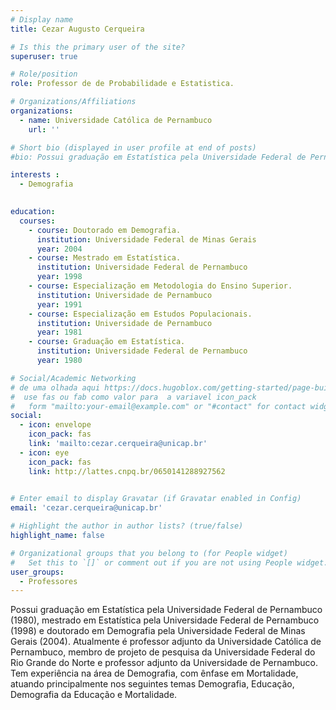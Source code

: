 ```yaml
---
# Display name
title: Cezar Augusto Cerqueira

# Is this the primary user of the site?
superuser: true

# Role/position
role: Professor de de Probabilidade e Estatistica.

# Organizations/Affiliations
organizations:
  - name: Universidade Católica de Pernambuco
    url: ''

# Short bio (displayed in user profile at end of posts)
#bio: Possui graduação em Estatística pela Universidade Federal de Pernambuco (1980), mestrado em Estatística pela Universidade Federal de Pernambuco (1998) e doutorado em Demografia pela Universidade Federal de Minas Gerais (2004). Atualmente é professor adjunto da Universidade Católica de Pernambuco, membro de projeto de pesquisa da Universidade Federal do Rio Grande do Norte e professor adjunto da Universidade de Pernambuco. Tem experiência na área de Demografia, com ênfase em Mortalidade, atuando principalmente nos seguintes temas Demografia, Educação, Demografia da Educação e Mortalidade.

interests :
  - Demografia
  

education:
  courses:
    - course: Doutorado em Demografia.
      institution: Universidade Federal de Minas Gerais
      year: 2004
    - course: Mestrado em Estatística.
      institution: Universidade Federal de Pernambuco
      year: 1998
    - course: Especialização em Metodologia do Ensino Superior.
      institution: Universidade de Pernambuco
      year: 1991
    - course: Especialização em Estudos Populacionais.
      institution: Universidade de Pernambuco
      year: 1981
    - course: Graduação em Estatística.
      institution: Universidade Federal de Pernambuco
      year: 1980

# Social/Academic Networking
# de uma olhada aqui https://docs.hugoblox.com/getting-started/page-builder/#icons
#  use fas ou fab como valor para  a variavel icon_pack
#   form "mailto:your-email@example.com" or "#contact" for contact widget.
social:
  - icon: envelope
    icon_pack: fas
    link: 'mailto:cezar.cerqueira@unicap.br'
  - icon: eye
    icon_pack: fas
    link: http://lattes.cnpq.br/0650141288927562
    

# Enter email to display Gravatar (if Gravatar enabled in Config)
email: 'cezar.cerqueira@unicap.br'

# Highlight the author in author lists? (true/false)
highlight_name: false

# Organizational groups that you belong to (for People widget)
#   Set this to `[]` or comment out if you are not using People widget.
user_groups:
  - Professores
---
```


Possui graduação em Estatística pela Universidade Federal de Pernambuco (1980), mestrado em Estatística pela Universidade Federal de Pernambuco (1998) e doutorado em Demografia pela Universidade Federal de Minas Gerais (2004). Atualmente é professor adjunto da Universidade Católica de Pernambuco, membro de projeto de pesquisa da Universidade Federal do Rio Grande do Norte e professor adjunto da Universidade de Pernambuco. Tem experiência na área de Demografia, com ênfase em Mortalidade, atuando principalmente nos seguintes temas Demografia, Educação, Demografia da Educação e Mortalidade.
